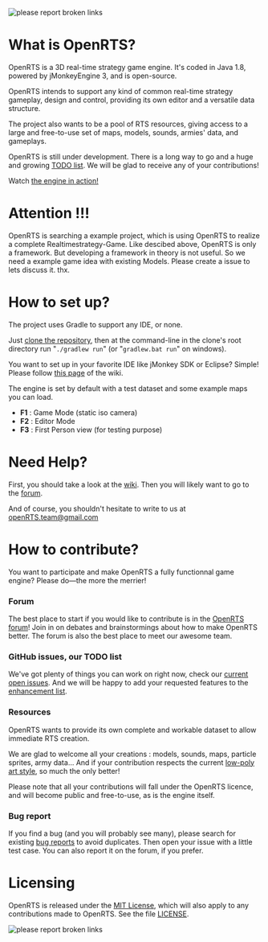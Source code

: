 ![please report broken links](http://s12.postimg.org/uvml3cmvx/code118.png)

# What is OpenRTS?
OpenRTS is a 3D real-time strategy game engine. It's coded in Java 1.8, powered by jMonkeyEngine 3, and is open-source.

OpenRTS intends to support any kind of common real-time strategy gameplay, design and control, providing its own editor and a versatile data structure.

The project also wants to be a pool of RTS resources, giving access to a large and free-to-use set of maps, models, sounds, armies' data, and gameplays.

OpenRTS is still under development. There is a long way to go and a huge and growing <a href="#github-issues-our-todo-list">TODO list</a>. We will be glad to receive any of your contributions!

Watch <a href="https://www.youtube.com/watch?v=XjYJWFQFIVE" target="_blank">the engine in action!</a>

# Attention !!!
OpenRTS is searching a example project, which is using OpenRTS to realize a complete Realtimestrategy-Game. Like descibed above, OpenRTS is only a framework. But developing a framework in theory is not useful. So we need a example game idea with existing Models. Please create a issue to lets discuss it. thx.

# How to set up?
The project uses Gradle to support any IDE, or none.

Just <a href="https://help.github.com/articles/cloning-a-repository/" target="_blank">clone the repository</a>, then at the command-line in the clone's root directory run "`./gradlew run`" (or "`gradlew.bat run`" on windows).

You want to set up in your favorite IDE like jMonkey SDK or Eclipse? Simple! Please follow <a href="https://github.com/methusalah/OpenRTS/wiki/Set-up-the-project-with-your-favorite-IDE-(Eclipse,-Netbeans,-etc.)" target="_blank">this page</a> of the wiki.

The engine is set by default with a test dataset and some example maps you can load.

- **F1** : Game Mode (static iso camera)
- **F2** : Editor Mode
- **F3** : First Person view (for testing purpose)

# Need Help?
First, you should take a look at the <a href="https://github.com/methusalah/OpenRTS/wiki" target="_blank">wiki</a>.  Then you will likely want to go to the <a href="http://hub.jmonkeyengine.org/c/user-code-projects/openrts" target="_blank">forum</a>.

And of course, you shouldn't hesitate to write to us at openRTS.team@gmail.com

# How to contribute?
You want to participate and make OpenRTS a fully functionnal game engine? Please do&mdash;the more the merrier!

### Forum
The best place to start if you would like to contribute is in the
<a href="http://hub.jmonkeyengine.org/c/user-code-projects/openrts" target="_blank">OpenRTS forum</a>! Join in on debates and brainstormings about how to make OpenRTS better.  The forum is also the best place to meet our awesome team.

### GitHub issues, our TODO list
We've got plenty of things you can work on right now, check our <a href="https://github.com/methusalah/OpenRTS/issues" target="_blank">current open issues</a>. And we will be happy to add your requested features to the <a href="https://github.com/methusalah/OpenRTS/labels/enhancement" target="_blank">enhancement list</a>.

### Resources
OpenRTS wants to provide its own complete and workable dataset to allow immediate RTS creation.

We are glad to welcome all your creations : models, sounds, maps, particle sprites, army data... And if your contribution respects the current <a href="https://pinterest.com/search/pins/?q=low%20poly" target="_blank">low-poly art style</a>, so much the only better!

Please note that all your contributions will fall under the OpenRTS licence, and will become public and free-to-use, as is the engine itself.

### Bug report
If you find a bug (and you will probably see many), please search for existing <a href="https://github.com/methusalah/OpenRTS/issues?q=is%3Aopen+is%3Aissue+label%3Abug" target="_blank">bug reports</a> to avoid duplicates. Then open your issue with a little test case. You can also report it on the forum, if you prefer.

# Licensing
OpenRTS is released under the <a href="http://choosealicense.com/licenses/mit/" target="_blank">MIT License</a>, which will also apply to any contributions made to OpenRTS. See the file <a href="https://raw.githubusercontent.com/methusalah/OpenRTS/master/LICENSE" target="_blank">LICENSE</a>.

![please report broken links](http://s22.postimg.org/6j8jb89q9/5109be301e18c8bdeebafa35823b7f88a5af1555.png)
